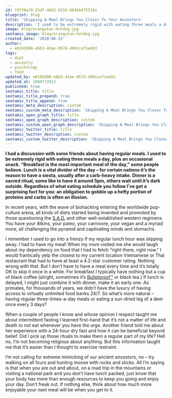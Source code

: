 ```yaml
---
id: fd7f0af0-25df-46b3-9159-86466475532e
blueprint: blog
title: 'Skipping A Meal Brings You Closer To Your Ancestors'
description: 'I used to be extremely rigid with eating three meals a day, plus an occasional snack. Then I evolved to be more like my ancient ancestors.'
image: blog/orangutan-hotdog.jpg
seotamic_image: blog/orangutan-hotdog.jpg
created_date: '2020-08-22'
author:
  - e0192008-e6b3-43ae-857d-4901cef1ed43
tags:
  - diet
  - ancestry
  - psychology
  - food
updated_by: e0192008-e6b3-43ae-857d-4901cef1ed43
updated_at: 1660772913
published: true
seotamic_title: title
seotamic_title_prepend: true
seotamic_title_append: true
seotamic_meta_description: custom
seotamic_custom_meta_description: 'Skipping A Meal Brings You Closer To Your Ancestors'
seotamic_open_graph_title: title
seotamic_open_graph_description: custom
seotamic_custom_open_graph_description: 'Skipping A Meal Brings You Closer To Your Ancestors'
seotamic_twitter_title: title
seotamic_twitter_description: custom
seotamic_custom_twitter_description: 'Skipping A Meal Brings You Closer To Your Ancestors'
---
```

**I had a discussion with some friends about having regular meals. I used to be extremely rigid with eating three meals a day, plus an occasional snack. “Breakfast is the most important meal of the day,” some people believe. Lunch is a vital divider of the day – for certain nations it’s the reason to have a siesta, usually after a carb-heavy intake. Dinner is a sacred ritual, some like to have it around 5pm, others wait until it’s dark outside. Regardless of what eating schedule you follow I’ve got a surprising fact for you: an obligation to gobble up a hefty portion of proteins and carbs is often an illusion.**

In recent years, with the wave of biohacking entering the worldwide pop-culture arena, all kinds of diets started being invented and promoted by those questioning the [S.A.D.](https://en.wikipedia.org/wiki/Western_pattern_diet) and other well-established western regimens. You have your Atkins, your paleo, your carnivore, your vegan and a myriad more, all challenging the pyramid and captivating minds and stomachs.

I remember I used to go into a frenzy if my regular lunch hour was slipping away. I had to have my meal! When my mom visited me she would laugh about my dependency on food that I had to fetch “right there, right now.” I would frantically yelp the closest to my current location Vietnamese or Thai restaurant that had to have at least a 4.2-star customer rating. Nothing wrong with that. But I don’t have to have a meal every time and it’s totally OK to skip it once in a while. For breakfast I typically have nothing but a cup of black coffee (alright, sometimes it’s [Bulletproof™](https://www.bulletproof.com/recipes/bulletproof-diet-recipes/bulletproof-coffee-recipe/) or black tea.) If lunch is delayed, I might just combine it with dinner, make it an early one. As primates, for thousands of years, we didn’t have the luxury of having access to virtually unlimited food banks 24/7. So what’s more natural – having regular three-times-a-day meals or eating a sun-dried leg of a deer once every 3 days?

When a couple of people I know and whose opinion I respect taught me about intermittent fasting I learned first-hand that it’s not a matter of life and death to not eat whenever you have the urge. Another friend told me about her experience with a 24-hour dry fast and how it can be beneficial beyond belief. Did I pick up those rituals to make them a regular part of my life? Hell no, I’m not becoming religious about anything. But this information taught me that it’s easier than I thought to exercise restraint.

I’m not calling for extreme mimicking of our ancient ancestors, no – try walking on all fours and hunting moose with rocks and sticks. All I’m saying is that when you are out and about, on a road trip in the mountains or visiting a national park and you don’t have lunch packed, just know that your body has more than enough resources to keep you going and enjoy your day. Don’t freak out. If nothing else, think about how much more enjoyable your next meal will be when you get to it.
